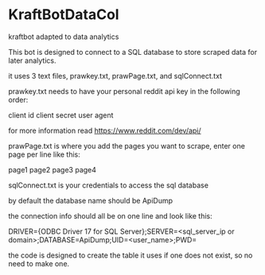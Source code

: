 # KraftBotDataCol
 kraftbot adapted to data analytics

This bot is designed to connect to a SQL database to store scraped data for later analytics. 

it uses 3 text files, prawkey.txt, prawPage.txt, and sqlConnect.txt

prawkey.txt needs to have your personal reddit api key in the following order:

client id
client secret
user agent

for more information read https://www.reddit.com/dev/api/

prawPage.txt is where you add the pages you want to scrape, enter one page per line like this:

page1
page2
page3
page4

sqlConnect.txt is your credentials to access the sql database

by default the database name should be ApiDump

the connection info should all be on one line and look like this:

DRIVER={ODBC Driver 17 for SQL Server};SERVER=<sql_server_ip or domain>;DATABASE=ApiDump;UID=<user_name>;PWD=<password>

the code is designed to create the table it uses if one does not exist, so no need to make one.
